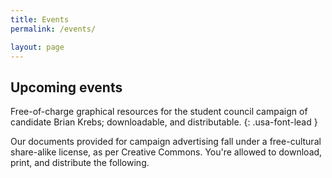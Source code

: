 ```yaml
---
title: Events
permalink: /events/

layout: page
---
```


## Upcoming events
Free-of-charge graphical resources for the student council campaign of candidate Brian Krebs; downloadable, and distributable.
{: .usa-font-lead }

Our documents provided for campaign advertising fall under a free-cultural share-alike license, as per Creative Commons. You're allowed to download, print, and distribute the following.
